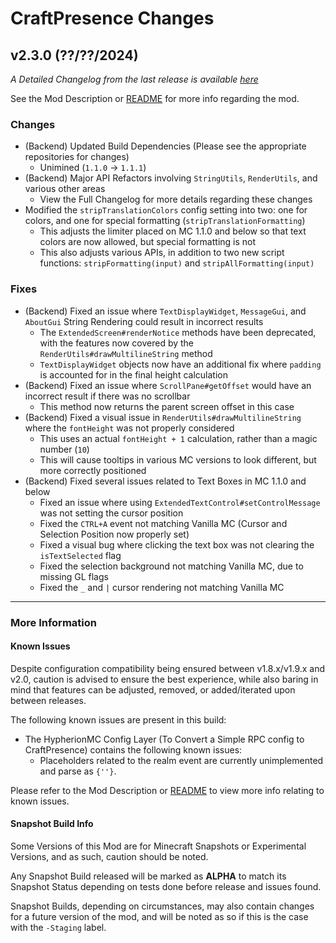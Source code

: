 # CraftPresence Changes

## v2.3.0 (??/??/2024)

_A Detailed Changelog from the last release is
available [here](https://gitlab.com/CDAGaming/CraftPresence/-/compare/release%2Fv2.2.6...release%2Fv2.3.0)_

See the Mod Description or [README](https://gitlab.com/CDAGaming/CraftPresence) for more info regarding the mod.

### Changes

* (Backend) Updated Build Dependencies (Please see the appropriate repositories for changes)
    * Unimined (`1.1.0` -> `1.1.1`)
* (Backend) Major API Refactors involving `StringUtils`, `RenderUtils`, and various other areas
    * View the Full Changelog for more details regarding these changes
* Modified the `stripTranslationColors` config setting into two: one for colors, and one for special
  formatting (`stripTranslationFormatting`)
    * This adjusts the limiter placed on MC 1.1.0 and below so that text colors are now allowed, but special
      formatting is not
    * This also adjusts various APIs, in addition to two new script functions: `stripFormatting(input)`
      and `stripAllFormatting(input)`

### Fixes

* (Backend) Fixed an issue where `TextDisplayWidget`, `MessageGui`, and `AboutGui` String Rendering could result in
  incorrect results
    * The `ExtendedScreen#renderNotice` methods have been deprecated, with the features now covered by
      the `RenderUtils#drawMultilineString` method
    * `TextDisplayWidget` objects now have an additional fix where `padding` is accounted for in the final height
      calculation
* (Backend) Fixed an issue where `ScrollPane#getOffset` would have an incorrect result if there was no scrollbar
    * This method now returns the parent screen offset in this case
* (Backend) Fixed a visual issue in `RenderUtils#drawMultilineString` where the `fontHeight` was not properly considered
    * This uses an actual `fontHeight + 1` calculation, rather than a magic number (`10`)
    * This will cause tooltips in various MC versions to look different, but more correctly positioned
* (Backend) Fixed several issues related to Text Boxes in MC 1.1.0 and below
    * Fixed an issue where using `ExtendedTextControl#setControlMessage` was not setting the cursor position
    * Fixed the `CTRL+A` event not matching Vanilla MC (Cursor and Selection Position now properly set)
    * Fixed a visual bug where clicking the text box was not clearing the `isTextSelected` flag
    * Fixed the selection background not matching Vanilla MC, due to missing GL flags
    * Fixed the `_` and `|` cursor rendering not matching Vanilla MC

___

### More Information

#### Known Issues

Despite configuration compatibility being ensured between v1.8.x/v1.9.x and v2.0,
caution is advised to ensure the best experience, while also baring in mind that features can be adjusted, removed, or
added/iterated upon between releases.

The following known issues are present in this build:

* The HypherionMC Config Layer (To Convert a Simple RPC config to CraftPresence) contains the following known issues:
    * Placeholders related to the realm event are currently unimplemented and parse as `{''}`.

Please refer to the Mod Description or [README](https://gitlab.com/CDAGaming/CraftPresence) to view more info relating
to known issues.

#### Snapshot Build Info

Some Versions of this Mod are for Minecraft Snapshots or Experimental Versions, and as such, caution should be noted.

Any Snapshot Build released will be marked as **ALPHA** to match its Snapshot Status depending on tests done before
release
and issues found.

Snapshot Builds, depending on circumstances, may also contain changes for a future version of the mod, and will be noted
as so if this is the case with the `-Staging` label.
